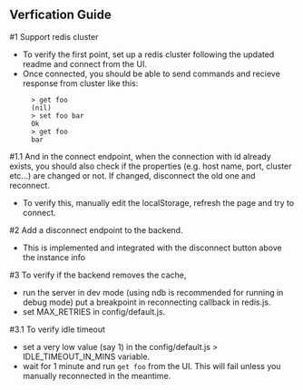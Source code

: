 ## Verfication Guide

#1 Support redis cluster
* To verify the first point, set up a redis cluster following the updated readme and connect from the UI.
* Once connected, you should be able to send commands and recieve response from cluster like this:
    ```
      > get foo
      (nil)
      > set foo bar
      Ok
      > get foo
      bar
    ```
#1.1 And in the connect endpoint, when the connection with id already exists, you should also check if the properties (e.g. host name, port, cluster etc...) are changed or not. If changed, disconnect the old one and reconnect. 

* To verify this, manually edit the localStorage, refresh the page and try to connect.

#2 Add a disconnect endpoint to the backend. 

* This is implemented and integrated with the disconnect button above the instance info

#3 To verify if the backend removes the cache, 
* run the server in dev mode (using ndb is recommended for running in debug mode) put a breakpoint in reconnecting callback in redis.js. 
* set MAX_RETRIES in config/default.js. 

#3.1 To verify idle timeout
* set a very low value (say 1) in the config/default.js > IDLE_TIMEOUT_IN_MINS variable. 
* wait for 1 minute and run `get foo` from the UI. This will fail unless you manually reconnected in the meantime.

 